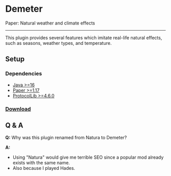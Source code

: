 # Demeter

Paper: Natural weather and climate effects

---

This plugin provides several features which imitate real-life natural effects,
such as seasons, weather types, and temperature.

## Setup

### Dependencies

* [Java >=16](https://adoptopenjdk.net/?variant=openjdk16&jvmVariant=hotspot)
* [Paper >=1.17](https://papermc.io/)
* [ProtocolLib >=4.6.0](https://www.spigotmc.org/resources/protocollib.1997/)

### [Download](https://gitlab.com/aecsocket/demeter/-/jobs/artifacts/master/raw/paper/build/libs/demeter-paper-1.0.jar?job=build)

## Q & A

**Q:** Why was this plugin renamed from Natura to Demeter?

**A:**
* Using "Natura" would give me terrible SEO since a popular mod already exists with the same name.
* Also because I played Hades.
